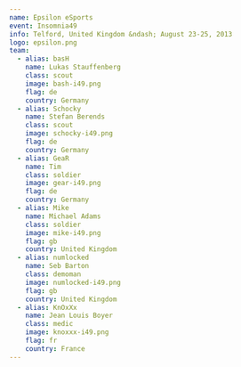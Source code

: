 ```yaml
---
name: Epsilon eSports
event: Insomnia49
info: Telford, United Kingdom &ndash; August 23-25, 2013
logo: epsilon.png
team:
  - alias: basH
    name: Lukas Stauffenberg
    class: scout
    image: bash-i49.png
    flag: de
    country: Germany
  - alias: Schocky
    name: Stefan Berends
    class: scout
    image: schocky-i49.png
    flag: de
    country: Germany
  - alias: GeaR
    name: Tim
    class: soldier
    image: gear-i49.png
    flag: de
    country: Germany
  - alias: Mike
    name: Michael Adams
    class: soldier
    image: mike-i49.png
    flag: gb
    country: United Kingdom
  - alias: numlocked
    name: Seb Barton
    class: demoman
    image: numlocked-i49.png
    flag: gb
    country: United Kingdom
  - alias: KnOxXx
    name: Jean Louis Boyer
    class: medic
    image: knoxxx-i49.png
    flag: fr
    country: France
---
```


